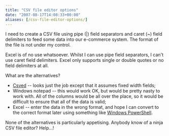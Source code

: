 ```yaml
---
title: "CSV file editor options"
date: "2007-08-17T14:08:33+00:00"
aliases: [/csv-file-editor-options/]
---
```


I need to create a CSV file using pipe (|) field separators and caret (~) field delimiters to feed some data into our e-commerce system. The format of the file is not under my control.

Excel is of no use whatsoever. Whilst I can use pipe field separators, I can't use caret field delimiters. Excel only supports single or double quotes or no field delimiters at all.

What are the alternatives?

- [Csved](http://csved.sjfrancke.nl/index.html) -- looks just the job except that it assumes fixed width fields;
- Windows notepad -- this would work OK, but would be pretty nasty to work with. All of the columns would be all over the place, so it would be difficult to ensure that all of the data is valid;
- Excel -- enter the data in the wrong format, and hope I can convert to the correct format later using something like [Windows PowerShell](http://www.microsoft.com/windowsserver2003/technologies/management/powershell/default.mspx).

None of the alternatives is particularly appetising. Anybody know of a ninja CSV file editor? Help...!
